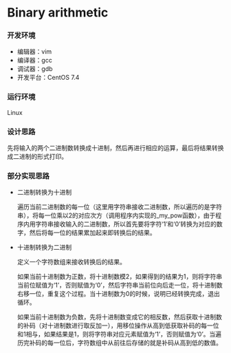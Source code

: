 # Binary arithmetic

### 开发环境

- 编辑器：vim
- 编译器：gcc
- 调试器：gdb
- 开发平台：CentOS 7.4

### 运行环境

Linux

### 设计思路

先将输入的两个二进制数转换成十进制，然后再进行相应的运算，最后将结果转换成二进制的形式打印。

### 部分实现思路

- 二进制转换为十进制

  遍历当前二进制数的每一位（这里用字符串接收二进制数，所以遍历的是字符串），将每一位乘以2的对应次方（调用程序内实现的_my_pow函数），由于程序内用字符串接收输入的二进制数，所以首先要将字符‘1’和‘0’转换为对应的数字，然后将每一位的结果累加起来即转换后的结果。

- 十进制转换为二进制

  定义一个字符数组来接收转换后的结果。

  如果当前十进制数为正数，将十进制数模2，如果得到的结果为1，则将字符串当前位赋值为‘1’，否则赋值为‘0’，然后字符串当前位向后走一位，将十进制数右移一位，重复这个过程。当十进制数为0的时候，说明已经转换完成，退出循环。

  如果当前十进制数为负数，先将十进制数变成它的相反数，然后获取十进制数的补码（对十进制数进行取反加一），用移位操作从高到低获取补码的每一位和1相与，如果结果是1，则将字符串对应元素赋值为‘1’，否则赋值为‘0’。当遍历完补码的每一位后，字符数组中从前往后存储的就是补码从高到低的数值。

